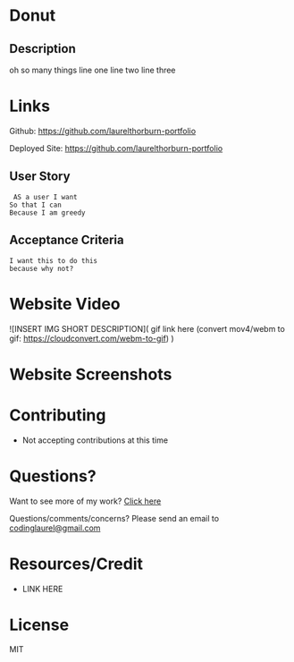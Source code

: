 # Donut
  ## Description
oh so many things
line one
line two
line three  

  # Links
  
  Github: https://github.com/laurelthorburn-portfolio
  
  Deployed Site: https://github.com/laurelthorburn-portfolio
  
  ## User Story
  
  ```
   AS a user I want
So that I can
Because I am greedy

  ```
  
  ## Acceptance Criteria
  
  ```
  I want this to do this 
because why not?
  ```
  
  # Website Video
  
  ![INSERT IMG SHORT DESCRIPTION]( gif link here (convert mov4/webm to gif: https://cloudconvert.com/webm-to-gif) )
  
  # Website Screenshots
  
  # Contributing
  
  * Not accepting contributions at this time


  # Questions?
  Want to see more of my work? [Click here](https://github.com/laurelthorburn)
  
  Questions/comments/concerns? Please send an email to codinglaurel@gmail.com
  
  # Resources/Credit
  
  * LINK HERE
  
  # License
  MIT